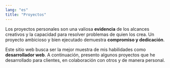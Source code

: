```yaml
---
lang: "es"
title: "Proyectos"
---
```


Los proyectos personales son una valiosa **evidencia** de los alcances creativos y la capacidad para resolver problemas de quien los crea. Un proyecto ambicioso y bien ejecutado demuestra **compromiso y dedicación**.

Este sitio web busca ser la mejor muestra de mis habilidades como **desarrollador web**. A continuación, presento algunos proyectos que he desarrollado para clientes, en colaboración con otros y de manera personal.